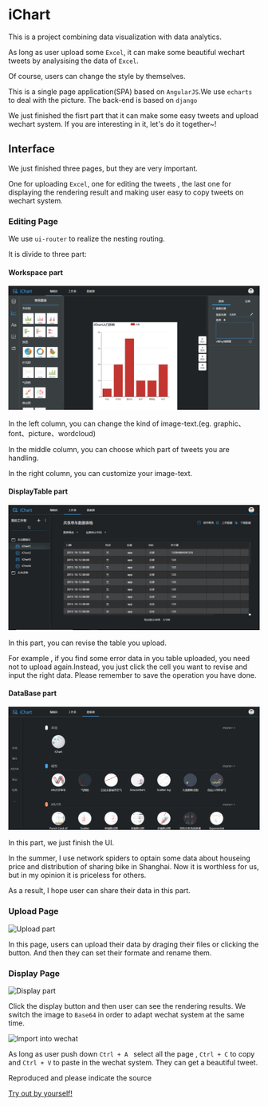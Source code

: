 # iChart

This is a project combining data visualization with data analytics. 

As long as user upload some `Excel`, it can make some beautiful wechart tweets by analysising the data of `Excel`.  

Of course, users can change the style by themselves.

This is a single page application(SPA) based on `AngularJS`.We use `echarts` to deal with the picture. The back-end is based on `django`

We just finished the fisrt part that it can make some easy tweets and upload wechart system. If you are interesting in it, let's do it together~!

## Interface

We just finished three pages, but they are very important.

One for uploading `Excel`, one for editing the tweets , the last one for displaying the rendering result and making user easy to copy tweets on wechart system.

### Editing Page

We use `ui-router` to realize the nesting routing.

It is divide to three part:

#### Workspace part

![workspace part](https://github.com/sumAlbert/iChart/blob/master/src/source/display/iChart1.png?raw=true)

In the left column, you can change the kind of image-text.(eg. graphic、font、picture、wordcloud)

In the middle column, you can choose which part of tweets you are handling.  

In the right column, you can customize your image-text.

#### DisplayTable part

![DisplayTable part](https://github.com/sumAlbert/iChart/blob/master/src/source/display/iChart2.png?raw=true)

In this part, you can revise the table you upload. 

For example , if you find some error data in you table uploaded, you need not to upload again.Instead, you just click the cell you want to revise and input the right data. Please remember to save the operation you have done.    

#### DataBase part

![DataBase part](https://github.com/sumAlbert/iChart/blob/master/src/source/display/iChart3.png?raw=true)

In this part, we just finish the UI.

In the summer, I use network spiders to optain some data about
houseing price and distribution of sharing bike in Shanghai. Now it is worthless for us, but in my opinion it is priceless for others.  

As a result, I hope user can share their data in this part. 

### Upload Page

![Upload part](https://github.com/sumAlbert/iChart/blob/master/src/source/display/upload.gif?raw=true)

In this page, users can upload their data by draging their files or clicking the button. And then they can set their formate and rename them.

### Display Page

![Display part](https://github.com/sumAlbert/iChart/blob/master/src/source/display/wechat1.gif?raw=true)

Click the display button and then user can see the rendering results. We switch the image to `Base64` in order to adapt wechat system at the same time.

![Import into wechat](https://github.com/sumAlbert/iChart/blob/master/src/source/display/wechat2.gif?raw=true)

As long as user push down `Ctrl + A ` select all the page , `Ctrl + C` to copy and `Ctrl + V` to paste in the wechat system. They can get a beautiful tweet.


Reproduced and please indicate the source

[Try out by yourself!](https://github.com/sumAlbert/iChart/archive/master.zip)

 